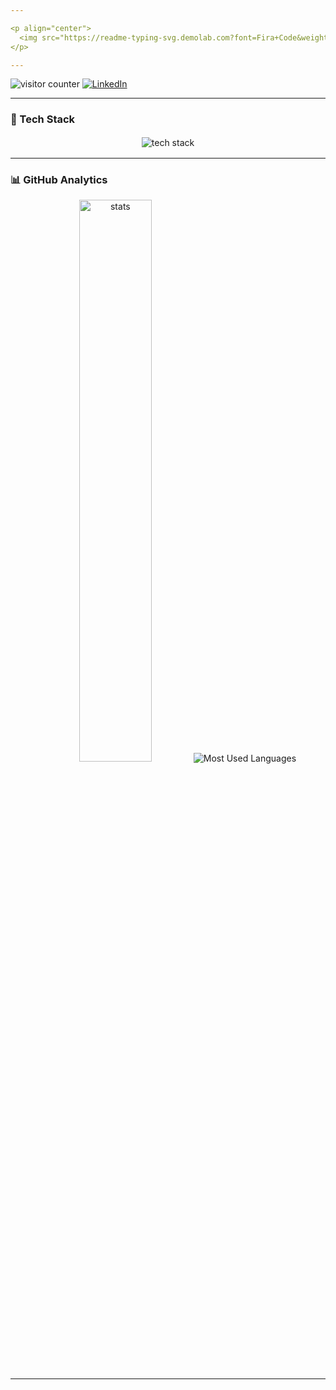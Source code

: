 ```yaml
---

<p align="center">
  <img src="https://readme-typing-svg.demolab.com?font=Fira+Code&weight=600&size=26&duration=4000&pause=1000&color=28B463&center=true&vCenter=true&width=500&lines=Ishani+Liyanage;" alt="Header Animation" />
</p>

---
```


<p align="left"> 
  <img src="https://komarev.com/ghpvc/?username=Sligliyanage&label=Profile%20views&color=0e75b6&style=flat" alt="visitor counter" />
  <a href="https://linkedin.com/in/sligliyanage">
    <img src="https://img.shields.io/badge/LinkedIn-0077B5?style=for-the-badge&logo=linkedin&logoColor=white" alt="LinkedIn" />
  </a>
</p>

---

### 🚀 Tech Stack
<p align="center">
  <img 
    src="https://skillicons.dev/icons?i=aws,docker,cpp,cs,java,js,ts,css,html,tailwind,php,git,mongodb,mysql,nodejs,react,spring,figma,postman,jenkins&perline=10" 
    alt="tech stack" 
    style="margin: 2px;" 
  />
</p>

---

### 📊 GitHub Analytics
<p align="center">
  <img src="https://github-readme-stats.vercel.app/api?username=Sligliyanage&show_icons=true&theme=dark&hide_border=true&bg_color=000000&title_color=28B463&icon_color=28B463" width="48%" alt="stats" />
      <img src="https://github-readme-stats.vercel.app/api/top-langs?username=Sligliyanage&layout=compact&theme=dark&bg_color=000000&title_color=28B463&text_color=28B463&border_color=28B463" alt="Most Used Languages" />

    
</p>

---
